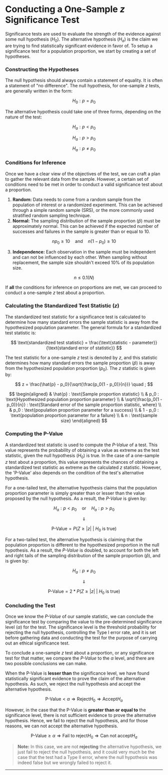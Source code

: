 # Conducting a One-Sample _z_ Significance Test

Significance tests are used to evaluate the strength of the evidence against some null hypothesis $(H_0)$. The alternative hypothesis $(H_a)$ is the claim we are trying to find statistically significant evidence in favor of. To setup a significance test for a population proportion, we start by creating a set of hypotheses.


### Constructing the Hypotheses

The null hypothesis should always contain a statement of equality. It is often a statement of "no difference". The null hypothesis, for one-sample _z_ tests, are generally written in the form:

$$ H_0 : p = p_0 $$

The alternative hypothesis could take one of three forms, depending on the nature of the test:

$$ H_a : p < p_0 $$

$$ H_a : p > p_0 $$

$$ H_a : p \neq p_0 $$


### Conditions for Inference

Once we have a clear view of the objectives of the test, we can craft a plan to gather the relevant data from the sample. However, a certain set of conditions need to be met in order to conduct a valid significance test about a proportion.

1. **Random:** Data needs to come from a random sample from the population of interest or a randomized experiment. This can be achieved through a simple random sample (SRS), or the more commonly used stratified random sampling technique.
2. **Normal:** The sampling distribution of the sample proportion $(\hat{p})$ must be approximately normal. This can be achieved if the expected number of successes and failures in the sample is greater than or equal to 10.

$$ np_0 \geq 10 \quad \text{and} \quad n(1 - p_0) \geq 10 $$

3. **Independence:** Each observation in the sample must be independent and can not be influenced by each other. When sampling without replacement, the sample size shouldn't exceed 10% of its population size.

$$ n \leq 0.1(N) $$

If **all** the conditions for inference on proportions are met, we can proceed to conduct a one-sample _z_ test about a proportion.


### Calculating the Standardized Test Statistic $(z)$

The standardized test statistic for a significance test is calculated to determine how many standard errors the sample statistic is away from the hypothesized population parameter. The general formula for a standardized test statistic is:

$$ \text{standardized test statistic} = \frac{\text{statistic - parameter}}{\text{standard error of statistic}} $$

The test statistic for a one-sample _z_ test is denoted by $z$, and this statistic determines how many standard errors the sample proportion $(\hat{p})$ is away from the hypothesized population proportion $(p_0)$. The $z$ statistic is given by:

$$ z = \frac{\hat{p} - p_0}{\sqrt{\frac{p_0(1 - p_0)}{n}}} \quad ; $$

$$
\begin{aligned}
& \hat{p} : \text{Sample proportion statistic} \\
& p_0 : \text{Hypothesized population proportion parameter} \\
& \sqrt{\frac{p_0(1 - p_0)}{n}} : \text{Standard error of the sample proportion statistic, where} \\
& p_0 : \text{population proportion parameter for a success} \\
& 1 - p_0 : \text{population proportion parameter for a failure} \\
& n : \text{sample size}
\end{aligned}
$$


### Computing the P-Value

A standardized test statistic is used to compute the _P-Value_ of a test. This value represents the probability of obtaining a value as extreme as the test statistic, given the null hypothesis $(H_0)$ is true. In the case of a one-sample _z_ test about a proportion, this value represents the chances of obtaining a standardized test statistic as extreme as the calculated $z$ statistic. However, the 'P-Value' also depends on the condition of the test's alternative hypothesis. 

For a one-tailed test, the alternative hypothesis claims that the population proportion parameter is simply greater than or lesser than the value proposed by the null hypothesis. As a result, the _P-Value_ is given by:

$$ H_a : p < p_0 \quad \text{or} \quad H_a : p > p_0 $$

$$ \Downarrow $$

$$ \text{P-Value} = P\left( Z \geq |z| \ \middle| \ H_0 \text{ is true} \right) $$

For a two-tailed test, the alternative hypothesis is claiming that the population proportion is different to the hypothesized proportion in the null hypothesis. As a result, the _P-Value_ is doubled, to account for both the left and right tails of the sampling distribution of the sample proportion $(\hat{p})$, and is given by:

$$ H_a : p \neq p_0 $$

$$ \Downarrow $$

$$ \text{P-Value} = 2 * P\left( Z \geq |z| \ \middle| \ H_0 \text{ is true} \right) $$


### Concluding the Test

Once we know the _P-Value_ of our sample statistic, we can conclude the significance test by comparing the value to the pre-determined significance level $(\alpha)$ for the test. The significance level is the threshold probability for rejecting the null hypothesis, controlling the Type I error rate, and it is set before gathering data and conducting the test for the purpose of carrying out an ethical significance test. 

To conclude a one-sample _z_ test about a proportion, or any significance test for that matter, we compare the _P-Value_ to the $\alpha$ level, and there are two possible conclusions we can make.

When the P-Value is **lesser than** the significance level, we have found statistically significant evidence to prove the claim of the alternative hypothesis. As such, we reject the null hypothesis and accept the alternative hypothesis.

$$ \text{P-Value} < \alpha \Longrightarrow \text{Reject} H_0 \Longrightarrow \text{Accept} H_a $$

However, in the case that the P-Value is **greater than or equal to** the significance level, there is not sufficient evidence to prove the alternative hypothesis. Hence, we fail to reject the null hypothesis, and for those reasons, we can not accept the alternative hypothesis.

$$ \text{P-Value} \geq \alpha \Longrightarrow \text{Fail to reject} H_0 \Longrightarrow \text{Can not accept} H_a $$

> **Note:** In this case, we are not **rejecting** the alternative hypothesis, we just fail to reject the null hypothesis, and it could very much be the case that the test had a Type II error, where the null hypothesis was indeed false but we wrongly failed to reject it.

---